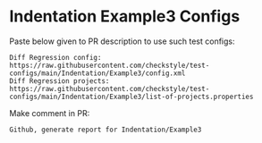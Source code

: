 # Indentation Example3 Configs
Paste below given to PR description to use such test configs:
```
Diff Regression config: https://raw.githubusercontent.com/checkstyle/test-configs/main/Indentation/Example3/config.xml
Diff Regression projects: https://raw.githubusercontent.com/checkstyle/test-configs/main/Indentation/Example3/list-of-projects.properties
```
Make comment in PR:
```
Github, generate report for Indentation/Example3
```
